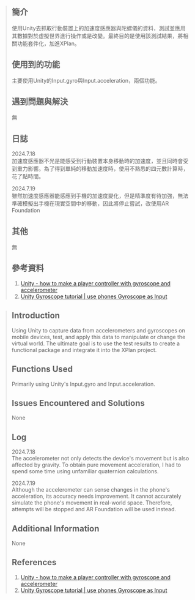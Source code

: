 > ## 簡介
> 使用Unity去抓取行動裝置上的加速度感應器與陀螺儀的資料，測試並應用其數據對於虛擬世界進行操作或是改變。最終目的是使用該測試結果，將相關功能套件化，加進XPlan。
> 
> ## 使用到的功能
>  主要使用Unity的Input.gyro與Input.acceleration，兩個功能。
>  
> ## 遇到問題與解決
> 無
> ## 日誌
> 2024.7.18  
> 加速度感應器不光是能感受到行動裝置本身移動時的加速度，並且同時會受到重力影響。為了得到單純的移動加速度時，使用不熟悉的四元數計算時，花了點時間。
>
> 
> 2024.7.19  
> 雖然加速度感應器能感應到手機的加速度變化，但是精準度有待加強，無法準確模擬出手機在現實空間中的移動，因此將停止嘗試，改使用AR Foundation
> 
> 
> ##  其他
> 無
> 
> ## 參考資料
> 1. [Unity - how to make a player controller with gyroscope and accelerometer](https://www.youtube.com/watch?v=jvwX5WthM2o)
> 2. [Unity Gyroscope tutorial | use phones Gyroscope as Input](https://www.youtube.com/watch?v=V_fJnhw8p3g)



> ## Introduction
> Using Unity to capture data from accelerometers and gyroscopes on mobile devices, test, and apply this data to manipulate or change the virtual world. The ultimate goal is to use the test results to create a functional package and integrate it into the XPlan project.
> 
> ## Functions Used
> Primarily using Unity's Input.gyro and Input.acceleration.
> 
> ## Issues Encountered and Solutions
> None
>
> ## Log
> 2024.7.18  
> The accelerometer not only detects the device's movement but is also affected by gravity. To obtain pure movement acceleration, I had to spend some time using unfamiliar quaternion calculations.
>
> 
> 2024.7.19  
> Although the accelerometer can sense changes in the phone's acceleration, its accuracy needs improvement. It cannot accurately simulate the phone's movement in real-world space. Therefore, attempts will be stopped and AR Foundation will be used instead.
> 
> 
> ## Additional Information
> None
> 
> ## References
> 1. [Unity - how to make a player controller with gyroscope and accelerometer](https://www.youtube.com/watch?v=jvwX5WthM2o)
> 2. [Unity Gyroscope tutorial | use phones Gyroscope as Input](https://www.youtube.com/watch?v=V_fJnhw8p3g)
